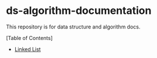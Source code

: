 # ds-algorithm-documentation
This repository is for data structure and algorithm docs.

[Table of Contents]

* [Linked List](/data-structure/linked-list/Linked-Lists.md)
